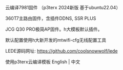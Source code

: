 云编译7981固件 （p3terx 2024新版 基于ubuntu22.04）

360T7主路由固件，含插件DDNS, SSR PLUS

JCG Q30 PRO极简AP固件。h大模板默认插件。

默认配置使用h大新开发的mtwifi-cfg无线配置工具

LEDE源码网址: https://github.com/coolsnowwolf/lede

使用p3terx云编译模板 English | 中文
